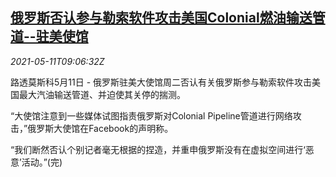 <!--1620725462000-->
[俄罗斯否认参与勒索软件攻击美国Colonial燃油输送管道--驻美使馆](https://cn.reuters.com/article/russia-deny-us-colonial-hacking-0511-idCNKBS2CS0XL)
------

<div><i>2021-05-11T09:06:32Z</i></div><p>路透莫斯科5月11日 - 俄罗斯驻美大使馆周二否认有关俄罗斯参与勒索软件攻击美国最大汽油输送管道、并迫使其关停的揣测。</p><p>“大使馆注意到一些媒体试图指责俄罗斯对Colonial Pipeline管道进行网络攻击，”俄罗斯大使馆在Facebook的声明称。</p><p>“我们断然否认个别记者毫无根据的捏造，并重申俄罗斯没有在虚拟空间进行‘恶意’活动。”(完)</p>
